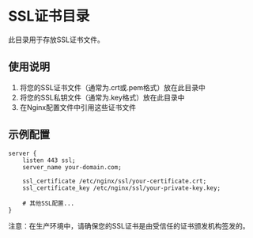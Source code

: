 # SSL证书目录

此目录用于存放SSL证书文件。

## 使用说明

1. 将您的SSL证书文件（通常为.crt或.pem格式）放在此目录中
2. 将您的SSL私钥文件（通常为.key格式）放在此目录中
3. 在Nginx配置文件中引用这些证书文件

## 示例配置

```nginx
server {
    listen 443 ssl;
    server_name your-domain.com;
    
    ssl_certificate /etc/nginx/ssl/your-certificate.crt;
    ssl_certificate_key /etc/nginx/ssl/your-private-key.key;
    
    # 其他SSL配置...
}
```

注意：在生产环境中，请确保您的SSL证书是由受信任的证书颁发机构签发的。